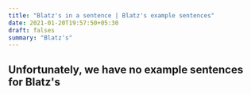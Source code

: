 ```yaml
---
title: "Blatz's in a sentence | Blatz's example sentences"
date: 2021-01-20T19:57:50+05:30
draft: falses
summary: "Blatz's"
---
```

## Unfortunately, we have no example sentences for Blatz's                 
